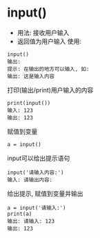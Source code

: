 # input()
- 用法: 接收用户输入
- 返回值为用户输入
使用:
```
input()
输出:
提示: 在输出的地方可以输入, 如:
输出: 这是输入内容
```
打印(输出/print)用户输入的内容
```
print(input())
输入: 123
输出: 123
```
赋值到变量
```
a = input()
```
input可以给出提示语句
```
input('请输入内容:')
输入: 请输出内容: 
```
给出提示, 赋值到变量并输出
```
a = input('请输入:')
print(a)
输出: 请输入: 123
输出: 123
```
